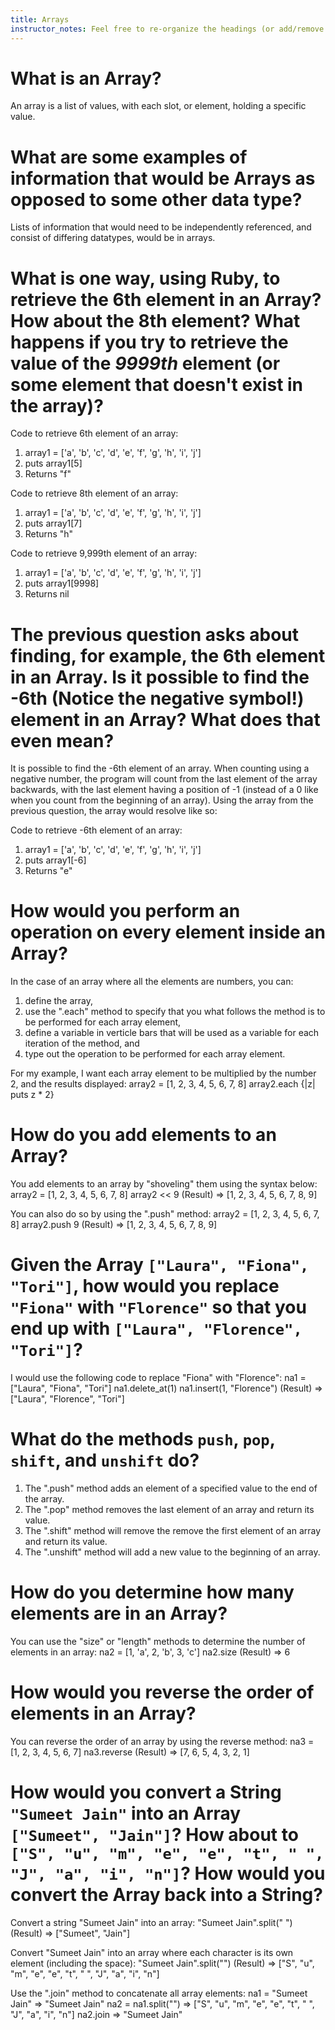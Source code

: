 ```yaml
---
title: Arrays
instructor_notes: Feel free to re-organize the headings (or add/remove headings) below. We included the headings for your benefit, but it's 100% fine if you want to write your responses in some different structure.
---
```


# What is an Array?

An array is a list of values, with each slot, or element, holding a specific value.


# What are some examples of information that would be Arrays as opposed to some other data type?

Lists of information that would need to be independently referenced, and consist of differing datatypes, would be in arrays.


# What is one way, using Ruby, to retrieve the 6th element in an Array? How about the 8th element? What happens if you try to retrieve the value of the _9999th_ element (or some element that doesn't exist in the array)?

Code to retrieve 6th element of an array:
1) array1 = ['a', 'b', 'c', 'd', 'e', 'f', 'g', 'h', 'i', 'j']
2) puts array1[5]
3) Returns "f"

Code to retrieve 8th element of an array:
1) array1 = ['a', 'b', 'c', 'd', 'e', 'f', 'g', 'h', 'i', 'j']
2) puts array1[7]
3) Returns "h"

Code to retrieve 9,999th element of an array:
1) array1 = ['a', 'b', 'c', 'd', 'e', 'f', 'g', 'h', 'i', 'j']
2) puts array1[9998]
3) Returns nil


# The previous question asks about finding, for example, the 6th element in an Array. Is it possible to find the **-6th** (Notice the negative symbol!) element in an Array? What does that even mean?

It is possible to find the -6th element of an array. When counting using a negative number, the program will count from the last element of the array backwards, with the last element having a position of -1 (instead of a 0 like when you count from the beginning of an array). Using the array from the previous question, the array would resolve like so:

Code to retrieve -6th element of an array:
1) array1 = ['a', 'b', 'c', 'd', 'e', 'f', 'g', 'h', 'i', 'j']
2) puts array1[-6]
3) Returns "e"



# How would you perform an operation on every element inside an Array?

In the case of an array where all the elements are numbers, you can:
1) define the array, 
2) use the ".each" method to specify that you what follows the method is to be performed for each array element,
3) define a variable in verticle bars that will be used as a variable for each iteration of the method, and
4) type out the operation to be performed for each array element.

For my example, I want each array element to be multiplied by the number 2, and the results displayed:
array2 = [1, 2, 3, 4, 5, 6, 7, 8]
array2.each {|z| puts z * 2}


# How do you add elements to an Array?

You add elements to an array by "shoveling" them using the syntax below:
array2 = [1, 2, 3, 4, 5, 6, 7, 8]
array2 << 9
(Result) => [1, 2, 3, 4, 5, 6, 7, 8, 9]

You can also do so by using the ".push" method:
array2 = [1, 2, 3, 4, 5, 6, 7, 8]
array2.push 9
(Result) => [1, 2, 3, 4, 5, 6, 7, 8, 9]


# Given the Array `["Laura", "Fiona", "Tori"]`, how would you replace `"Fiona"` with `"Florence"` so that you end up with `["Laura", "Florence", "Tori"]`?

I would use the following code to replace "Fiona" with "Florence":
na1 = ["Laura", "Fiona", "Tori"]
na1.delete_at(1)
na1.insert(1, "Florence")
(Result) => ["Laura", "Florence", "Tori"]

# What do the methods `push`, `pop`, `shift`, and `unshift` do?

1) The ".push" method adds an element of a specified value to the end of the array.
2) The ".pop" method removes the last element of an array and return its value.
3) The ".shift" method will remove the remove the first element of an array and return its value.
4) The ".unshift" method will add a new value to the beginning of an array.



# How do you determine how many elements are in an Array?

You can use the "size" or "length" methods to determine the number of elements in an array:
na2 = [1, 'a', 2, 'b', 3, 'c']
na2.size
(Result) => 6


# How would you reverse the order of elements in an Array?

You can reverse the order of an array by using the reverse method:
na3 = [1, 2, 3, 4, 5, 6, 7]
na3.reverse
(Result) => [7, 6, 5, 4, 3, 2, 1]


# How would you convert a String `"Sumeet Jain"` into an Array `["Sumeet", "Jain"]`? How about to `["S", "u", "m", "e", "e", "t", " ", "J", "a", "i", "n"]`? How would you convert the Array back into a String?

Convert a string "Sumeet Jain" into an array:
"Sumeet Jain".split(" ")
(Result) => ["Sumeet", "Jain"]

Convert "Sumeet Jain" into an array where each character is its own element (including the space):
"Sumeet Jain".split("")
(Result) => ["S", "u", "m", "e", "e", "t", " ", "J", "a", "i", "n"]

Use the ".join" method to concatenate all array elements:
na1 = "Sumeet Jain"     => "Sumeet Jain"
na2 = na1.split("")     => ["S", "u", "m", "e", "e", "t", " ", "J", "a", "i", "n"]
na2.join                => "Sumeet Jain"             
